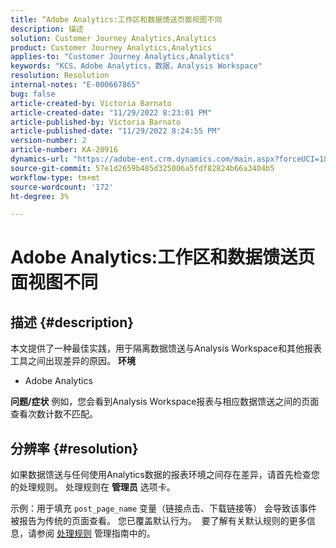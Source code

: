 ```yaml
---
title: “Adobe Analytics:工作区和数据馈送页面视图不同
description: 描述
solution: Customer Journey Analytics,Analytics
product: Customer Journey Analytics,Analytics
applies-to: "Customer Journey Analytics,Analytics"
keywords: "KCS，Adobe Analytics，数据，Analysis Workspace"
resolution: Resolution
internal-notes: "E-000667865"
bug: false
article-created-by: Victoria Barnato
article-created-date: "11/29/2022 8:23:01 PM"
article-published-by: Victoria Barnato
article-published-date: "11/29/2022 8:24:55 PM"
version-number: 2
article-number: KA-20916
dynamics-url: "https://adobe-ent.crm.dynamics.com/main.aspx?forceUCI=1&pagetype=entityrecord&etn=knowledgearticle&id=5ebfec9c-2370-ed11-9561-6045bd006a22"
source-git-commit: 57e1d2659b485d325006a5fdf82824b66a3404b5
workflow-type: tm+mt
source-wordcount: '172'
ht-degree: 3%

---
```


# Adobe Analytics:工作区和数据馈送页面视图不同

## 描述 {#description}


本文提供了一种最佳实践，用于隔离数据馈送与Analysis Workspace和其他报表工具之间出现差异的原因。
<b>环境</b>
- Adobe Analytics

<b>问题/症状</b>
例如，您会看到Analysis Workspace报表与相应数据馈送之间的页面查看次数计数不匹配。


## 分辨率 {#resolution}


如果数据馈送与任何使用Analytics数据的报表环境之间存在差异，请首先检查您的处理规则。 处理规则在 <b>管理员</b> 选项卡。

示例：用于填充 `post_page_name` 变量（链接点击、下载链接等） 会导致该事件被报告为传统的页面查看。 您已覆盖默认行为。  要了解有关默认规则的更多信息，请参阅 [处理规则](https://experienceleague.adobe.com/docs/analytics/admin/admin-tools/processing-rules/processing-rules-configuration/processing-rules-about.html?lang=en) 管理指南中的。
